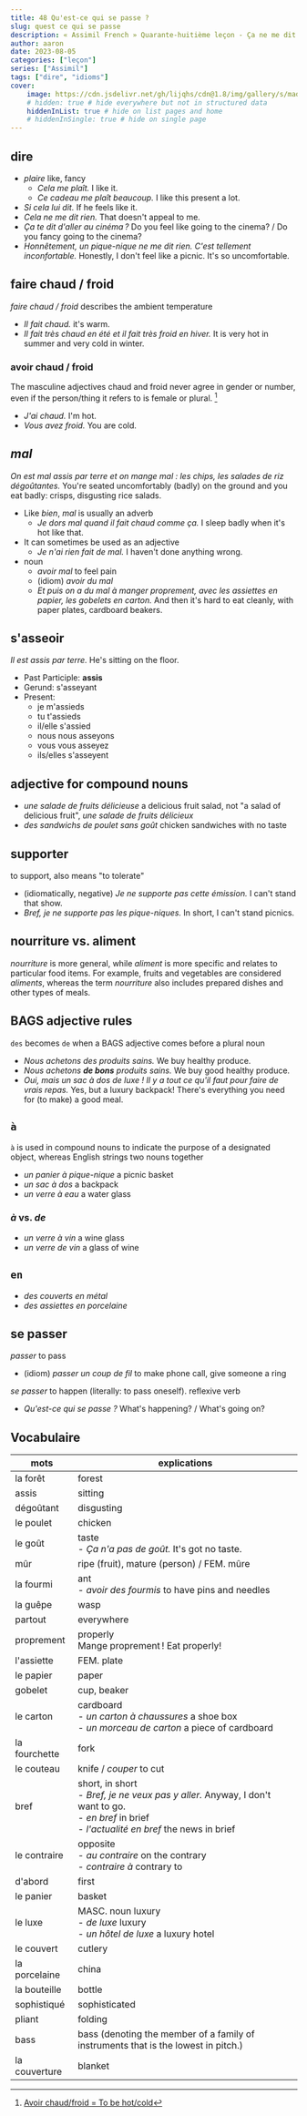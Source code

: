 ```yaml
---
title: 48 Qu'est-ce qui se passe ?
slug: quest ce qui se passe
description: « Assimil French » Quarante-huitième leçon - Ça ne me dit rien
author: aaron
date: 2023-08-05
categories: ["leçon"]
series: ["Assimil"]
tags: ["dire", "idioms"]
cover: 
    image: https://cdn.jsdelivr.net/gh/lijqhs/cdn@1.8/img/gallery/s/maddi-bazzocco--Wi2owaQcH8-unsplash.jpg
    # hidden: true # hide everywhere but not in structured data
    hiddenInList: true # hide on list pages and home
    # hiddenInSingle: true # hide on single page
---
```


## dire

- *plaire* like, fancy
  - *Cela me plaît.* I like it.
  - *Ce cadeau me plaît beaucoup.* I like this present a lot.
- *Si cela lui dit.* If he feels like it.
- *Cela ne me dit rien.* That doesn't appeal to me.
- *Ça te dit d'aller au cinéma ?* Do you feel like going to the cinema? / Do you fancy going to the cinema?
- *Honnêtement, un pique-nique ne me dit rien. C'est tellement inconfortable.* Honestly, I don't feel like a picnic. It's so uncomfortable.

## faire chaud / froid

*faire chaud / froid* describes the ambient temperature

- *Il fait chaud.* it's warm.
- *Il fait très chaud en été et il fait très froid en hiver.* It is very hot in summer and very cold in winter.

### avoir chaud / froid

The masculine adjectives chaud and froid never agree in gender or number, even if the person/thing it refers to is female or plural. [^1]

- *J'ai chaud.* I'm hot.
- *Vous avez froid.* You are cold.

[^1]: [Avoir chaud/froid = To be hot/cold](https://french.kwiziq.com/revision/grammar/avoir-chaud-froid-to-be-hot-cold)

## *mal*

*On est mal assis par terre et on mange mal : les chips, les salades de riz dégoûtantes.* You're seated uncomfortably (badly) on the ground and you eat badly: crisps, disgusting rice salads.

- Like *bien*, *mal* is usually an adverb
  - *Je dors mal quand il fait chaud comme ça.* I sleep badly when it's hot like that.
- It can sometimes be used as an adjective
  - *Je n'ai rien fait de mal.* I haven't done anything wrong.
- noun
  - *avoir mal* to feel pain
  - (idiom) *avoir du mal* 
  - *Et puis on a du mal à manger proprement, avec les assiettes en papier, les gobelets en carton.* And then it's hard to eat cleanly, with paper plates, cardboard beakers.

## s'asseoir

*Il est assis par terre.* He's sitting on the floor.

- Past Participle: **assis**
- Gerund: s'asseyant
- Present:
  - je m'assieds
  - tu t'assieds
  - il/elle s'assied
  - nous nous asseyons
  - vous vous asseyez
  - ils/elles s'asseyent

## adjective for compound nouns

- *une salade de fruits délicieuse* a delicious fruit salad, not "a salad of delicious fruit", *une salade de fruits délicieux*
- *des sandwichs de poulet sans goût* chicken sandwiches with no taste

## supporter

to support, also means "to tolerate"

- (idiomatically, negative) *Je ne supporte pas cette émission.* I can't stand that show.
- *Bref, je ne supporte pas les pique-niques.* In short, I can't stand picnics.

## nourriture vs. aliment

*nourriture* is more general, while *aliment* is more specific and relates to particular food items. For example, fruits and vegetables are considered *aliments*, whereas the term *nourriture* also includes prepared dishes and other types of meals.

## BAGS adjective rules

`des` becomes `de` when a BAGS adjective comes before a plural noun

- *Nous achetons des produits sains.* We buy healthy produce.
- *Nous achetons **de bons** produits sains.* We buy good healthy produce.
- *Oui, mais un sac à dos de luxe ! Il y a tout ce qu'il faut pour faire de vrais repas.* Yes, but a luxury backpack! There's everything you need for (to make) a good meal.

## `à`

`à` is used in compound nouns to indicate the purpose of a designated object, whereas English strings two nouns together

- *un panier à pique-nique* a picnic basket
- *un sac à dos* a backpack
- *un verre à eau* a water glass

### *à* vs. *de*

- *un verre à vin* a wine glass
- *un verre de vin* a glass of wine

## `en`

- *des couverts en métal*
- *des assiettes en porcelaine*

## se passer

*passer* to pass

- (idiom) *passer un coup de fil* to make phone call, give someone a ring

*se passer* to happen (literally: to pass oneself). reflexive verb

- *Qu'est-ce qui se passe ?* What's happening? / What's going on?

## Vocabulaire

| mots | explications |
| ---- | ------ | 
| la forêt | forest |
| assis | sitting |
| dégoûtant | disgusting | 
| le poulet | chicken |
| le goût | taste </br> - *Ça n'a pas de goût.* It's got no taste. |
| mûr | ripe (fruit), mature (person) / FEM. mûre |
| la fourmi | ant </br> - *avoir des fourmis* to have pins and needles |
| la guêpe | wasp |
| partout | everywhere |
| proprement | properly </br> Mange proprement ! Eat properly! | 
| l'assiette | FEM. plate |
| le papier | paper |
| gobelet | cup, beaker |
| le carton | cardboard </br> - *un carton à chaussures* a shoe box </br> - *un morceau de carton* a piece of cardboard |
| la fourchette | fork |
| le couteau | knife / *couper* to cut |
| bref | short, in short </br> - *Bref, je ne veux pas y aller.* Anyway, I don't want to go. </br> - *en bref* in brief </br> - *l'actualité en bref* the news in brief |
| le contraire | opposite </br> - *au contraire* on the contrary </br> - *contraire à* contrary to |
| d'abord | first |
| le panier | basket |
| le luxe | MASC. noun luxury </br> - *de luxe* luxury </br> - *un hôtel de luxe* a luxury hotel |
| le couvert | cutlery |
| la porcelaine | china |
| la bouteille | bottle |
| sophistiqué | sophisticated |
| pliant | folding |
| bass | bass (denoting the member of a family of instruments that is the lowest in pitch.) | 
| la couverture | blanket |